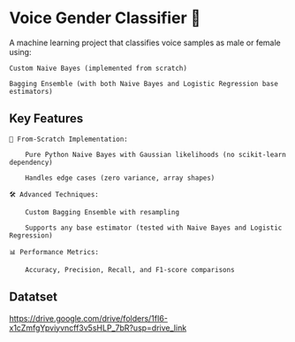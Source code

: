 

# Voice Gender Classifier 🎤

A machine learning project that classifies voice samples as male or female using:

    Custom Naive Bayes (implemented from scratch)

    Bagging Ensemble (with both Naive Bayes and Logistic Regression base estimators)

## Key Features

    🧮 From-Scratch Implementation:

        Pure Python Naive Bayes with Gaussian likelihoods (no scikit-learn dependency)

        Handles edge cases (zero variance, array shapes)

    🛠️ Advanced Techniques:

        Custom Bagging Ensemble with resampling

        Supports any base estimator (tested with Naive Bayes and Logistic Regression)

    📊 Performance Metrics:

        Accuracy, Precision, Recall, and F1-score comparisons

## Datatset
https://drive.google.com/drive/folders/1fI6-x1cZmfgYpviyvncff3v5sHLP_7bR?usp=drive_link
